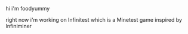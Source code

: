 hi i'm foodyummy

right now i'm working on Infinitest which is a Minetest game inspired by Infiniminer
